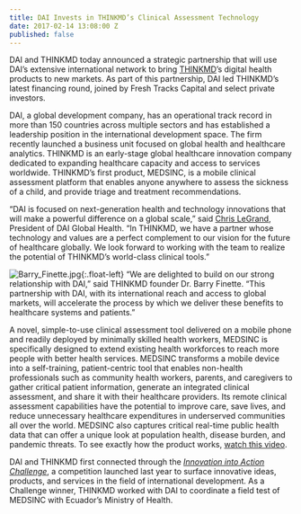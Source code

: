 ```yaml
---
title: DAI Invests in THINKMD’s Clinical Assessment Technology
date: 2017-02-14 13:08:00 Z
published: false
---
```


DAI and THINKMD today announced a strategic partnership that will use DAI’s extensive international network to bring [THINKMD](http://www.thinkmd.org/)’s digital health products to new markets. As part of this partnership, DAI led THINKMD’s latest financing round, joined by Fresh Tracks Capital and select private investors.
<!--more-->

DAI, a global development company, has an operational track record in more than 150 countries across multiple sectors and has established a leadership position in the international development space. The firm recently launched a business unit focused on global health and healthcare analytics. THINKMD is an early-stage global healthcare innovation company dedicated to expanding healthcare capacity and access to services worldwide. THINKMD’s first product, MEDSINC, is a mobile clinical assessment platform that enables anyone anywhere to assess the sickness of a child, and provide triage and treatment recommendations.

“DAI is focused on next-generation health and technology innovations that will make a powerful difference on a global scale,” said [Chris LeGrand](https://www.dai.com/who-we-are/leadership/christopher-legrand), President of DAI Global Health. “In THINKMD, we have a partner whose technology and values are a perfect complement to our vision for the future of healthcare globally. We look forward to working with the team to realize the potential of THINKMD’s world-class clinical tools.”

![Barry_Finette.jpg](/uploads/Barry_Finette.jpg){:.float-left} “We are delighted to build on our strong relationship with DAI,” said THINKMD founder Dr. Barry Finette. “This partnership with DAI, with its international reach and access to global markets, will accelerate the process by which we deliver these benefits to healthcare systems and patients.”

A novel, simple-to-use clinical assessment tool delivered on a mobile phone and readily deployed by minimally skilled health workers, MEDSINC is specifically designed to extend existing health workforces to reach more people with better health services. MEDSINC transforms a mobile device into a self-training, patient-centric tool that enables non-health professionals such as community health workers, parents, and caregivers to gather critical patient information, generate an integrated clinical assessment, and share it with their healthcare providers. Its remote clinical assessment capabilities have the potential to improve care, save lives, and reduce unnecessary healthcare expenditures in underserved communities all over the world. MEDSINC also captures critical real-time public health data that can offer a unique look at population health, disease burden, and pandemic threats. To see exactly how the product works, [watch this video](https://www.youtube.com/watch?v=DRzs7LvC9DU).

DAI and THINKMD first connected through the *[Innovation into Action Challenge](https://www.dai.com/news/innovation-action-challenge-winners-chosen)*, a competition launched last year to surface innovative ideas, products, and services in the field of international development. As a Challenge winner, THINKMD worked with DAI to coordinate a field test of MEDSINC with Ecuador’s Ministry of Health.
